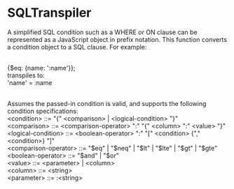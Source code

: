 # SQLTranspiler

A simplified SQL condition such as a WHERE or ON clause can be represented as a JavaScript object in
prefix notation. This function converts a condition object to a SQL clause. For example:<br><br>

{$eq: {name: ':name'}};<br>
transpiles to:<br>
'name' = :name<br><br>

Assumes the passed-in condition is valid, and supports the following condition specifications:<br>
\<condition> ::= "{" \<comparison> | \<logical-condition> "}"<br>
\<comparison> ::= \<comparison-operator> ":" "{" \<column> ":" \<value> "}"<br>
\<logical-condition> ::= \<boolean-operator> ":" "[" \<condition> {"," \<condition>} "]"<br>
\<comparison-operator> ::= "$eq" | "$neq" | "$lt" | "$lte" | "$gt" | "$gte"<br>
\<boolean-operator> ::= "$and" | "$or"<br>
\<value> ::= \<parameter> | \<column><br>
\<column> ::= \<string><br>
\<parameter> ::= :\<string>
